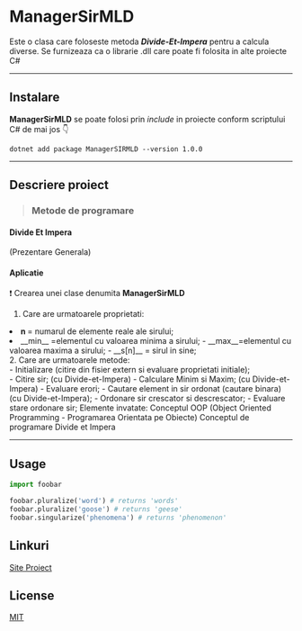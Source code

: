 # ManagerSirMLD

  Este o clasa care foloseste metoda ***Divide-Et-Impera*** pentru a calcula diverse. Se furnizeaza ca o librarie .dll care poate fi folosita in alte proiecte C#
  
  <hr>

## Instalare

__ManagerSirMLD__ se poate folosi prin *include* in proiecte conform scriptului C# de mai jos :point_down:
                           
  ```.NET CLI
  dotnet add package ManagerSIRMLD --version 1.0.0
   ```
-----------------------------------------------------------------------------------------------
## Descriere proiect
 
 > ### Metode de programare

  #### Divide Et Impera <br>

(Prezentare Generala)<br>
  #### Aplicatie

:exclamation: Crearea unei clase denumita __ManagerSirMLD__ <br>
  1. Care are urmatoarele proprietati: <br>

   
  <li> <b> n </b> = numarul de elemente reale ale sirului; 
<li>    __min__ =elementul cu valoarea minima a sirului; 
 -      __max__=elementul cu valoarea maxima a sirului; 
 -      __s[n]__ = sirul in sine; 
  <br>
  2. Care are urmatoarele metode: <br>
  - Initializare (citire din fisier extern si evaluare proprietati initiale); <br>
  - Citire sir; (cu Divide-et-Impera)
  - Calculare Minim si Maxim; (cu Divide-et-Impera)
  -  Evaluare erori; 
  -  Cautare element in sir ordonat (cautare binara) (cu Divide-et-Impera);  
  -  Ordonare sir crescator si descrescator; 
  -  Evaluare stare ordonare sir; 
Elemente invatate:
   Conceptul OOP (Object Oriented Programming - Programarea Orientata pe Obiecte)
   Conceptul de programare Divide et Impera

<hr>

## Usage

```python
import foobar

foobar.pluralize('word') # returns 'words'
foobar.pluralize('goose') # returns 'geese'
foobar.singularize('phenomena') # returns 'phenomenon'
```

## Linkuri
[Site Proiect](http://veng.ro/managersirmld/)

## License
[MIT](https://choosealicense.com/licenses/mit/)
